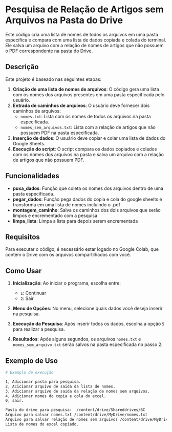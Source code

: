 # Pesquisa de Relação de Artigos sem Arquivos na Pasta do Drive

Este código cria uma lista de nomes de todos os arquivos em uma pasta específica e compara com uma lista de dados copiada e colada do terminal. Ele salva um arquivo com a relação de nomes de artigos que não possuem o PDF correspondente na pasta do Drive.

## Descrição

Este projeto é baseado nas seguintes etapas:

1. **Criação de uma lista de nomes de arquivos**: O código gera uma lista com os nomes dos arquivos presentes em uma pasta especificada pelo usuário.
2. **Entrada de caminhos de arquivos**: O usuário deve fornecer dois caminhos de arquivos:
    - `nomes.txt`: Lista com os nomes de todos os arquivos na pasta especificada.
    - `nomes_sem_arquivos.txt`: Lista com a relação de artigos que não possuem PDF na pasta especificada.
3. **Inserção de dados**: O usuário deve copiar e colar uma lista de dados do Google Sheets.
4. **Execução do script**: O script compara os dados copiados e colados com os nomes dos arquivos na pasta e salva um arquivo com a relação de artigos que não possuem PDF.

## Funcionalidades

- **puxa_dados**: Função que coleta os nomes dos arquivos dentro de uma pasta especificada.
- **pegar_dados**: Função pega dados do copia e cola do google sheelts e transforma em uma lista de nomes incluindo o .pdf
- **montagem_caminho**: Salva os caminhos dos dois arquivos que serão limpos e encrementado com a pesquisa
- **limpa_lista**: Limpa a lista para depois serem encrementada

## Requisitos

Para executar o código, é necessário estar logado no Google Colab, que contém o Drive com os arquivos compartilhados com você.

## Como Usar

1. **Inicialização**: Ao iniciar o programa, escolha entre:
    - `1`: Continuar
    - `2`: Sair

2. **Menu de Opções**: No menu, selecione quais dados você deseja inserir na pesquisa.

3. **Execução da Pesquisa**: Após inserir todos os dados, escolha a opção `5` para realizar a pesquisa.

4. **Resultados**: Após alguns segundos, os arquivos `nomes.txt` e `nomes_sem_arquivo.txt` serão salvos na pasta especificada no passo 2.

## Exemplo de Uso

```bash
# Exemplo de execução

1, Adicionar pasta para pesquisa.
2, Acicionar arquivo de saida da lista de nomes.
3, Adicionar arquivo de saida da relação de nomes sem arquivos.
4, Adicionar nomes do copia e cola do excel.
0, sair.

Pasta do drive para pesquisa:  /content/drive/Shareddrives/BC
Arquivo para salvar nomes.txt /content/drive/MyDrive/nomes.txt
Arquivo para salvar relação de nomes sem arquivos /content/drive/MyDrive/nomes_sem_arquivos.txt
Lista de nomes do excel copiado.